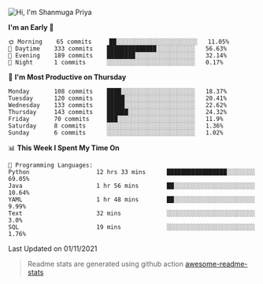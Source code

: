 ![Hi, I'm Shanmuga Priya](https://user-images.githubusercontent.com/11372997/129910864-2785432b-adea-4e52-92eb-f9290c766e28.gif)

<!--START_SECTION:waka-->
**I'm an Early 🐤** 

```text
🌞 Morning    65 commits     ██░░░░░░░░░░░░░░░░░░░░░░░   11.05% 
🌆 Daytime    333 commits    ██████████████░░░░░░░░░░░   56.63% 
🌃 Evening    189 commits    ████████░░░░░░░░░░░░░░░░░   32.14% 
🌙 Night      1 commits      ░░░░░░░░░░░░░░░░░░░░░░░░░   0.17%

```
📅 **I'm Most Productive on Thursday** 

```text
Monday       108 commits    ████░░░░░░░░░░░░░░░░░░░░░   18.37% 
Tuesday      120 commits    █████░░░░░░░░░░░░░░░░░░░░   20.41% 
Wednesday    133 commits    █████░░░░░░░░░░░░░░░░░░░░   22.62% 
Thursday     143 commits    ██████░░░░░░░░░░░░░░░░░░░   24.32% 
Friday       70 commits     ███░░░░░░░░░░░░░░░░░░░░░░   11.9% 
Saturday     8 commits      ░░░░░░░░░░░░░░░░░░░░░░░░░   1.36% 
Sunday       6 commits      ░░░░░░░░░░░░░░░░░░░░░░░░░   1.02%

```


📊 **This Week I Spent My Time On** 

```text
💬 Programming Languages: 
Python                   12 hrs 33 mins      █████████████████░░░░░░░░   69.05% 
Java                     1 hr 56 mins        ██░░░░░░░░░░░░░░░░░░░░░░░   10.64% 
YAML                     1 hr 48 mins        ██░░░░░░░░░░░░░░░░░░░░░░░   9.99% 
Text                     32 mins             ░░░░░░░░░░░░░░░░░░░░░░░░░   3.0% 
SQL                      19 mins             ░░░░░░░░░░░░░░░░░░░░░░░░░   1.76%

```


 Last Updated on 01/11/2021
<!--END_SECTION:waka-->
> Readme stats are generated using github action [awesome-readme-stats](https://github.com/anmol098/waka-readme-stats)
<!--
**Shanmugapriya03/Shanmugapriya03** is a ✨ _special_ ✨ repository because its `README.md` (this file) appears on your GitHub profile.

Here are some ideas to get you started:

- 🔭 I’m currently working on ...
- 🌱 I’m currently learning ...
- 👯 I’m looking to collaborate on ...
- 🤔 I’m looking for help with ...
- 💬 Ask me about ...
- 📫 How to reach me: ...
- 😄 Pronouns: ...
- ⚡ Fun fact: ...
-->
